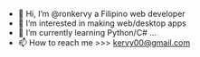 - 👋 Hi, I’m @ronkervy a Filipino web developer
- 👀 I’m interested in making web/desktop apps
- 🌱 I’m currently learning Python/C# ...
- 📫 How to reach me >>> kervy00@gmail.com

<!---
ronkervy/ronkervy is a ✨ special ✨ repository because its `README.md` (this file) appears on your GitHub profile.
You can click the Preview link to take a look at your changes.
--->
